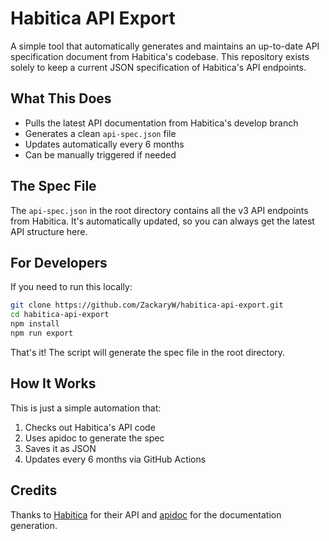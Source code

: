 # Habitica API Export

A simple tool that automatically generates and maintains an up-to-date API specification document from Habitica's codebase. This repository exists solely to keep a current JSON specification of Habitica's API endpoints.

## What This Does

- Pulls the latest API documentation from Habitica's develop branch
- Generates a clean `api-spec.json` file
- Updates automatically every 6 months
- Can be manually triggered if needed

## The Spec File

The `api-spec.json` in the root directory contains all the v3 API endpoints from Habitica. It's automatically updated, so you can always get the latest API structure here.

## For Developers

If you need to run this locally:

```bash
git clone https://github.com/ZackaryW/habitica-api-export.git
cd habitica-api-export
npm install
npm run export
```

That's it! The script will generate the spec file in the root directory.

## How It Works

This is just a simple automation that:
1. Checks out Habitica's API code
2. Uses apidoc to generate the spec
3. Saves it as JSON
4. Updates every 6 months via GitHub Actions

## Credits

Thanks to [Habitica](https://github.com/HabitRPG/habitica) for their API and [apidoc](https://apidocjs.com/) for the documentation generation.

